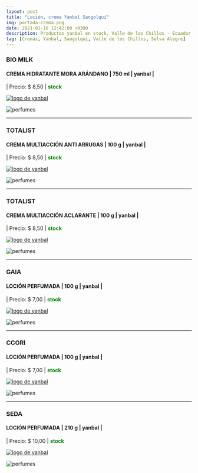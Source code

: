 ```yaml
---
layout: post
title: "Loción, crema Yanbal Sangolquí"
img: portada-crema.png
date: 2021-01-18 12:42:00 +0300
description: Productos yanbal en stock, Valle de los Chillos - Ecuador
tag: [Cremas, Yanbal, Sangolquí, Valle de los Chillos, Selva Alegre]
---
```


### BIO MILK
#### CREMA HIDRATANTE MORA ARÁNDANO  | 750 ml | yanbal  |
| Precio: $  8,50 | <b style='color:green'> stock </b>

[logo]: https://raw.githubusercontent.com/Betty-C/bef/gh-pages/assets/img/linkw.jpg
[JALEA]: https://api.whatsapp.com/send?phone=593995957267&text=Hola!%20Me%20interesa%20este%20producto%20-%3E%20Crema%20multiacci%C3%B3n%20aNTIARRUGAS%20-%20yanbal "clic para abrir chat de whatsapp"
 [![logo de yanbal][logo]][JALEA]

![perfumes](https://res.cloudinary.com/dpky6fcf6/image/upload/c_scale,h_365,w_136/v1611012942/Blog-Betty/cremas/creama-mora-min_kvjotl.png)

***

### TOTALIST
#### CREMA MULTIACCIÓN ANTI ARRUGAS  | 100 g  | yanbal  |
| Precio: $  8,50 | <b style='color:green'> stock </b>

[logo]: https://raw.githubusercontent.com/Betty-C/bef/gh-pages/assets/img/linkw.jpg
[JALEA]: https://api.whatsapp.com/send?phone=593995957267&text=Hola!%20Me%20interesa%20este%20producto%20-%3E%20Crema%20multiacci%C3%B3n%20aNTIARRUGAS%20-%20yanbal "clic para abrir chat de whatsapp"
 [![logo de yanbal][logo]][JALEA]

![perfumes](https://res.cloudinary.com/dpky6fcf6/image/upload/c_scale,h_300,w_300/v1610990354/Blog-Betty/cremas/crema-total-miel_zbvgrh.jpg)

***
### TOTALIST
#### CREMA MULTIACCIÓN ACLARANTE  | 100 g  | yanbal  |
| Precio: $  8,50 | <b style='color:green'> stock </b>

[logo]: https://raw.githubusercontent.com/Betty-C/bef/gh-pages/assets/img/linkw.jpg
[NACAR]: https://api.whatsapp.com/send?phone=593995957267&text=Hola!%20Me%20interesa%20este%20producto%20-%3E%20Crema%20multiacci%C3%B3n%20aclarante%20-%20yanbal "clic para abrir chat de whatsapp"
 [![logo de yanbal][logo]][NACAR]

![perfumes](https://res.cloudinary.com/dpky6fcf6/image/upload/c_scale,h_300,w_300/v1610990354/Blog-Betty/cremas/crema-total-nacar_xdj5ku.jpg)

* * *
### GAIA
#### LOCIÓN PERFUMADA | 100 g  | yanbal  |
| Precio: $ 7,00  | <b style='color:green'> stock </b>

[logo]: https://raw.githubusercontent.com/Betty-C/bef/gh-pages/assets/img/linkw.jpg
[GAIA]: https://api.whatsapp.com/send?phone=593995957267&text=%C2%A1Hola!%20Me%20interesa%20este%20producto%20-%3E%20Loci%C3%B3n%20perfumada%20GAIA%20-%20yanbal "clic para abrir chat de whatsapp"
 [![logo de yanbal][logo]][GAIA]

![perfumes](https://res.cloudinary.com/dpky6fcf6/image/upload/c_scale,h_500,w_250/v1610990352/Blog-Betty/cremas/crema-lotion-gaia_gdtp50.jpg)

***
### CCORI
#### LOCIÓN PERFUMADA  | 100 g  | yanbal  |
| Precio: $  7,00 | <b style='color:green'> stock </b>

[logo]: https://raw.githubusercontent.com/Betty-C/bef/gh-pages/assets/img/linkw.jpg
[CCORI]: https://api.whatsapp.com/send?phone=593995957267&text=%C2%A1Hola!%20Me%20interesa%20este%20producto%20-%3E%20Loci%C3%B3n%20perfumada%20CCORI%20-%20yanbal "clic para abrir chat de whatsapp"
 [![logo de yanbal][logo]][CCORI]

![perfumes](https://res.cloudinary.com/dpky6fcf6/image/upload/c_scale,h_500,w_250/v1610990353/Blog-Betty/cremas/crema-lotion-ccori_hluhlg.jpg)

* * *
### SEDA
#### LOCIÓN PERFUMADA | 210 g  | yanbal |
| Precio: $  10,00 | <b style='color:green'> stock </b>

[logo]: https://raw.githubusercontent.com/Betty-C/bef/gh-pages/assets/img/linkw.jpg
[SEDA]: https://api.whatsapp.com/send?phone=593995957267&text=%C2%A1Hola!%20Me%20interesa%20este%20producto%20-%3E%20Loci%C3%B3n%20perfumada%20SEDA%20-%20yanbal "clic para abrir chat de whatsapp"
 [![logo de yanbal][logo]][SEDA]

![perfumes](https://res.cloudinary.com/dpky6fcf6/image/upload/c_scale,h_400,w_200/v1610990352/Blog-Betty/cremas/crema-lotioc-seda_pp6iaj.jpg)

